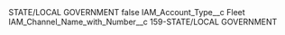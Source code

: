 <?xml version="1.0" encoding="UTF-8"?>
<CustomMetadata xmlns="http://soap.sforce.com/2006/04/metadata" xmlns:xsi="http://www.w3.org/2001/XMLSchema-instance" xmlns:xsd="http://www.w3.org/2001/XMLSchema">
    <label>STATE/LOCAL GOVERNMENT</label>
    <protected>false</protected>
    <values>
        <field>IAM_Account_Type__c</field>
        <value xsi:type="xsd:string">Fleet</value>
    </values>
    <values>
        <field>IAM_Channel_Name_with_Number__c</field>
        <value xsi:type="xsd:string">159-STATE/LOCAL GOVERNMENT</value>
    </values>
</CustomMetadata>
